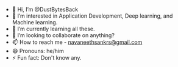 - 👋 Hi, I’m @DustBytesBack
- 👀 I’m interested in Application Development, Deep learning, and Machine learning.
- 🌱 I’m currently learning all these.
- 💞️ I’m looking to collaborate on anything?
- 📫 How to reach me - navaneethsankrs@gmail.com
- 😄 Pronouns: he/him
- ⚡ Fun fact: Don't know any.

<!---
DustBytesBack/DustBytesBack is a ✨ special ✨ repository because its `README.md` (this file) appears on your GitHub profile.
You can click the Preview link to take a look at your changes.
--->
